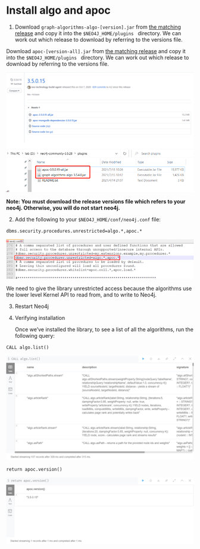 # Install algo and apoc 

1. Download `graph-algorithms-algo-[version].jar` from [the matching release](https://github.com/neo4j-contrib/neo4j-graph-algorithms/releases) and copy it into the `$NEO4J_HOME/plugins ` directory. We can work out which release to download by referring to the versions file.

 Download `apoc-[version-all].jar` from [the matching release](https://github.com/neo4j-contrib/neo4j-apoc-procedures/releases/) and copy it into the `$NEO4J_HOME/plugins ` directory. We can work out which release to download by referring to the versions file.

<img src="images/image-20210715102634640.png" alt="image-20210715102634640" style="zoom:67%;" />

<img src="images/image-20210715103300021.png" alt="image-20210715103300021" style="zoom:67%;" />

**Note: You must download the release versions file which refers to your neo4j.  Otherwise, you will do not start neo4j.**

2. Add the following to your `$NEO4J_HOME/conf/neo4j.conf` file:

```bash
dbms.security.procedures.unrestricted=algo.*,apoc.*
```

  <img src="images/image-20210715101807131.png" alt="image-20210715101807131" style="zoom:67%;" />

We need to give the library unrestricted access because the algorithms use the lower level Kernel API to read from, and to write to Neo4j.

3. Restart Neo4j

4. Verifying installation

   Once we’ve installed the library, to see a list of all the algorithms, run the following query:

```cypher
CALL algo.list()
```

<img src="images/image-20210715103144150.png" alt="image-20210715103144150" style="zoom:67%;" />

```cypher
return apoc.version()
```

<img src="images/image-20210715103219504.png" alt="image-20210715103219504" style="zoom:67%;" />

# 
